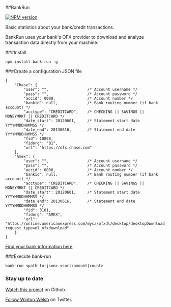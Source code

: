 ##BankRun

[![NPM version](https://badge.fury.io/js/bank-run.png)](http://badge.fury.io/js/bank-run)

Basic statistics about your bank/credit transactions.

BankRun uses your bank's OFX provider to download and analyze transaction data directly from your machine.

###Install

	npm install bank-run -g

###Create a configuration JSON file

	{
		"Chase": {
			"user": "",					/* Account username */
			"pass": "",					/* Account password */
			"accid": 0000,  			/* Account number */
			"bankid": null,				/* Bank routing number (if bank account) */
			"acctype": "CREDITCARD",	/* CHECKING || SAVINGS || MONEYMRKT || CREDITCARD */
			"date_start": 20120601,		/* Statement start date YYYYMMDDHHMMSS */
			"date_end": 20130616,		/* Statement end date YYYYMMDDHHMMSS */
			"fid": 10898,
			"fidorg": "B1",
			"url": "https://ofx.chase.com"
		},
		"Amex": {
			"user": "",					/* Account username */
			"pass": "",					/* Account password */
			"accid": 0000,  			/* Account number */
			"bankid": null,				/* Bank routing number (if bank account) */
			"acctype": "CREDITCARD",	/* CHECKING || SAVINGS || MONEYMRKT || CREDITCARD */
			"date_start": 20120601,		/* Statement start date YYYYMMDDHHMMSS */
			"date_end": 20130616,		/* Statement end date YYYYMMDDHHMMSS */
			"fid": 3101,
			"fidorg": "AMEX",
			"url": "https://online.americanexpress.com/myca/ofxdl/desktop/desktopDownload.do?request_type=nl_ofxdownload"
		}
	}

[Find your bank information here](http://www.ofxhome.com/index.php/home/directory).

###Execute bank-run

	bank-run <path-to-json> <sort:amount|count>

### Stay up to date

[Watch this project](https://github.com/winton/bank-run#) on Github.

[Follow Winton Welsh](http://twitter.com/intent/user?screen_name=wintonius) on Twitter.

